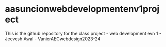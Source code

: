 # aasuncionwebdevelopmentenv1project
This is the github repository for the class project - web development evn 1 - Jeevesh Awal - VanierAECwebdesign2023-24
